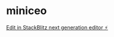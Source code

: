 # miniceo

[Edit in StackBlitz next generation editor ⚡️](https://stackblitz.com/~/github.com/diolandio/miniceo)